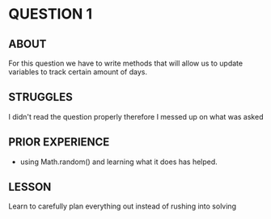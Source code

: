 # QUESTION 1 

## ABOUT
For this question we have to write methods that will allow us to update variables to track certain amount of days. 

## STRUGGLES 
I didn't read the question properly therefore I messed up on what was asked 

## PRIOR EXPERIENCE 
- using Math.random() and learning what it does has helped. 

## LESSON
Learn to carefully plan everything out instead of rushing into solving 



